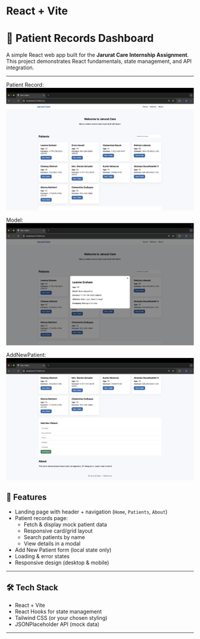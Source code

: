 # React + Vite

# 🏥 Patient Records Dashboard

A simple React web app built for the **Jarurat Care Internship Assignment**.  
This project demonstrates React fundamentals, state management, and API integration.

---

Patient Record:
![image alt](https://github.com/arnavthakur07/Patient-Records-Dashboard-Project/blob/main/Patient.png)


Model:
![image alt](https://github.com/arnavthakur07/Patient-Records-Dashboard-Project/blob/main/Model.png)


AddNewPatient:
![image alt](https://github.com/arnavthakur07/Patient-Records-Dashboard-Project/blob/main/addNewForm.png)

## 🚀 Features
- Landing page with header + navigation (`Home`, `Patients`, `About`)
- Patient records page:
  - Fetch & display mock patient data
  - Responsive card/grid layout
  - Search patients by name
  - View details in a modal
- Add New Patient form (local state only)
- Loading & error states
- Responsive design (desktop & mobile)

---

## 🛠️ Tech Stack
- React + Vite
- React Hooks for state management
- Tailwind CSS (or your chosen styling)
- JSONPlaceholder API (mock data)

---
